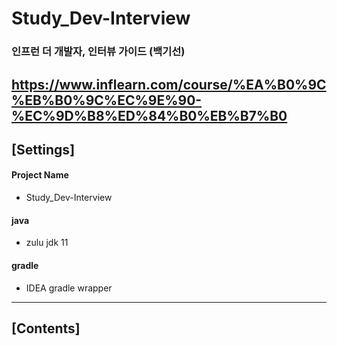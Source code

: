 # Study_Dev-Interview
### 인프런 더 개발자, 인터뷰 가이드 (백기선)
https://www.inflearn.com/course/%EA%B0%9C%EB%B0%9C%EC%9E%90-%EC%9D%B8%ED%84%B0%EB%B7%B0
-----

## [Settings]
#### Project Name
* Study_Dev-Interview
#### java
* zulu jdk 11
#### gradle
* IDEA gradle wrapper
-----

## [Contents]
